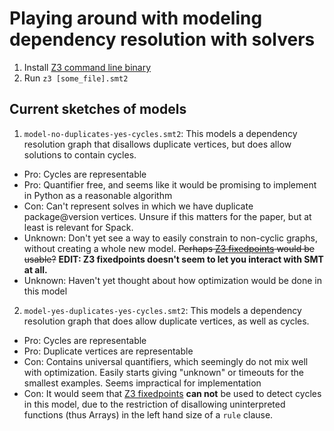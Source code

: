 # Playing around with modeling dependency resolution with solvers

1. Install [Z3 command line binary](https://github.com/Z3Prover/z3)
2. Run `z3 [some_file].smt2`

## Current sketches of models

1. `model-no-duplicates-yes-cycles.smt2`: This models a dependency resolution graph that disallows duplicate vertices, but does allow solutions to contain cycles.
  - Pro: Cycles are representable
  - Pro: Quantifier free, and seems like it would be promising to implement in Python as a reasonable algorithm
  - Con: Can't represent solves in which we have duplicate package@version vertices. Unsure if this matters for the paper, but at least is relevant for Spack.
  - Unknown: Don't yet see a way to easily constrain to non-cyclic graphs, without creating a whole new model. ~~Perhaps [Z3 fixedpoints](https://rise4fun.com/Z3/tutorial/fixedpoints) would be usable?~~ **EDIT: Z3 fixedpoints doesn't seem to let you interact with SMT at all.**
  - Unknown: Haven't yet thought about how optimization would be done in this model

2. `model-yes-duplicates-yes-cycles.smt2`: This models a dependency resolution graph that does allow duplicate vertices, as well as cycles.
  - Pro: Cycles are representable
  - Pro: Duplicate vertices are representable
  - Con: Contains universal quantifiers, which seemingly do not mix well with optimization. Easily starts giving "unknown" or timeouts for the smallest examples. Seems impractical for implementation
  - Con: It would seem that [Z3 fixedpoints](https://rise4fun.com/Z3/tutorial/fixedpoints) **can not** be used to detect cycles in this model, due to the restriction of disallowing uninterpreted functions (thus Arrays) in the left hand size of a `rule` clause.
